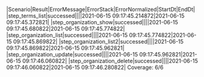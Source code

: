 |Scenario|Result|ErrorMessage|ErrorStack|ErrorNormalized|StartDt|EndDt|
|step_terms_list|successed||||2021-06-15 09:17:45.214872|2021-06-15 09:17:45.372821|
|step_organization_show|successed||||2021-06-15 09:17:45.680822|2021-06-15 09:17:45.774822|
|step_organization_list|successed||||2021-06-15 09:17:45.774822|2021-06-15 09:17:45.869822|
|step_organization_list2|successed||||2021-06-15 09:17:45.869822|2021-06-15 09:17:45.962821|
|step_organization_update|successed||||2021-06-15 09:17:45.962821|2021-06-15 09:17:46.060822|
|step_organization_delete|successed||||2021-06-15 09:17:46.060822|2021-06-15 09:17:46.280822|
Coverage: 6/6
